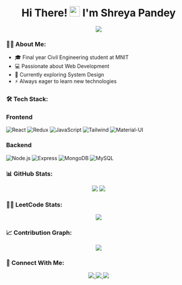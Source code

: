 <h1 align="center">
  Hi There! <img src="https://media.giphy.com/media/hvRJCLFzcasrR4ia7z/giphy.gif" width="28"> I'm Shreya Pandey
</h1>

<div align="center">
  <img src="https://readme-typing-svg.herokuapp.com/?lines=Full+Stack+Developer;Problem+Solver;Quick+Learner&center=true&color=f75c7e"/>
</div>

### 👩‍💻 About Me:
- 🎓 Final year Civil Engineering student at MNIT
- 💻 Passionate about Web Development
- 🌱 Currently exploring System Design
- ⚡ Always eager to learn new technologies

### 🛠️ Tech Stack:
<div>
  
  <h3>Frontend</h3>
  
  ![React](https://img.shields.io/badge/-React-61DAFB?style=for-the-badge&logo=react&logoColor=black)
  ![Redux](https://img.shields.io/badge/-Redux-764ABC?style=for-the-badge&logo=redux&logoColor=white)
  ![JavaScript](https://img.shields.io/badge/-JavaScript-F7DF1E?style=for-the-badge&logo=javascript&logoColor=black)
  ![Tailwind](https://img.shields.io/badge/-Tailwind-38B2AC?style=for-the-badge&logo=tailwind-css&logoColor=white)
  ![Material-UI](https://img.shields.io/badge/-MUI-007FFF?style=for-the-badge&logo=mui&logoColor=white)

  <h3>Backend</h3>

  ![Node.js](https://img.shields.io/badge/-Node.js-339933?style=for-the-badge&logo=node.js&logoColor=white)
  ![Express](https://img.shields.io/badge/-Express-000000?style=for-the-badge&logo=express&logoColor=white)
  ![MongoDB](https://img.shields.io/badge/-MongoDB-47A248?style=for-the-badge&logo=mongodb&logoColor=white)
  ![MySQL](https://img.shields.io/badge/-MySQL-4479A1?style=for-the-badge&logo=mysql&logoColor=white)
</div>

### 📊 GitHub Stats:
<div align="center">
  <img src="https://github-readme-stats.vercel.app/api?username=S-reyapandey&show_icons=true&theme=radical&hide_border=true" />
  <img src="https://github-readme-streak-stats.herokuapp.com/?user=S-reyapandey&theme=radical&hide_border=true" />
</div>

### 👨‍💻 LeetCode Stats:
<div align="center">
  <img src="https://leetcard.jacoblin.cool/shreyaamt02?theme=dark&font=Roboto&ext=heatmap" />
</div>

### 📈 Contribution Graph:
<div align="center">
  <img src="https://github-readme-activity-graph.vercel.app/graph/?username=S-reyapandey&bg_color=1F222E&color=F8D866&line=F85D7F&point=FFFFFF&hide_border=true" />
</div>

### 🤝 Connect With Me:
<div align="center">
  <a href="https://linkedin.com/in/shreya-pandey-31a306233">
    <img src="https://img.shields.io/badge/LinkedIn-0077B5?style=for-the-badge&logo=linkedin&logoColor=white"/>
  </a>
  <a href="https://portfolio-khaki-eight-61.vercel.app">
    <img src="https://img.shields.io/badge/Portfolio-000000?style=for-the-badge&logo=firefox&logoColor=orange"/>
  </a>
  <a href="mailto:shreyaamt02@gmail.com">
    <img src="https://img.shields.io/badge/Email-D14836?style=for-the-badge&logo=gmail&logoColor=white"/>
  </a>
</div>
